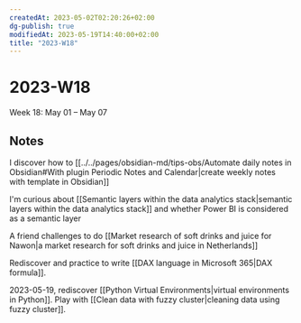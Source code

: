```yaml
---
createdAt: 2023-05-02T02:20:26+02:00
dg-publish: true
modifiedAt: 2023-05-19T14:40:00+02:00
title: "2023-W18"
---
```

# 2023-W18

Week 18: May 01 – May 07

## Notes

I discover how to [[../../pages/obsidian-md/tips-obs/Automate daily notes in Obsidian#With plugin Periodic Notes and Calendar|create weekly notes with template in Obsidian]]

I'm curious about [[Semantic layers within the data analytics stack|semantic layers within the data analytics stack]] and whether Power BI is considered as a semantic layer

A friend challenges to do [[Market research of soft drinks and juice for Nawon|a market research for soft drinks and juice in Netherlands]]

Rediscover and practice to write [[DAX language in Microsoft 365|DAX formula]].

2023-05-19, rediscover [[Python Virtual Environments|virtual environments in Python]]. Play with [[Clean data with fuzzy cluster|cleaning data using fuzzy cluster]].

